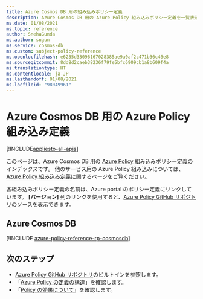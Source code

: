 ```yaml
---
title: Azure Cosmos DB 用の組み込みポリシー定義
description: Azure Cosmos DB 用の Azure Policy 組み込みポリシー定義を一覧表示します。 これらの組み込みポリシー定義は、Azure リソースを管理するための一般的な方法を示します。
ms.date: 01/08/2021
ms.topic: reference
author: SnehaGunda
ms.author: sngun
ms.service: cosmos-db
ms.custom: subject-policy-reference
ms.openlocfilehash: e6235d33096167028385ae9a0af2c471b36c46e8
ms.sourcegitcommit: 8dd8d2caeb38236f79fe5bfc6909cb1a8b609f4a
ms.translationtype: HT
ms.contentlocale: ja-JP
ms.lasthandoff: 01/08/2021
ms.locfileid: "98049961"
---
```

# <a name="azure-policy-built-in-definitions-for-azure-cosmos-db"></a>Azure Cosmos DB 用の Azure Policy 組み込み定義
[!INCLUDE[appliesto-all-apis](includes/appliesto-all-apis.md)]

このページは、Azure Cosmos DB 用の [Azure Policy](../governance/policy/overview.md) 組み込みポリシー定義のインデックスです。 他のサービス用の Azure Policy 組み込みについては、[Azure Policy 組み込み定義](../governance/policy/samples/built-in-policies.md)に関するページをご覧ください。

各組み込みポリシー定義の名前は、Azure portal のポリシー定義にリンクしています。 **[バージョン]** 列のリンクを使用すると、[Azure Policy GitHub リポジトリ](https://github.com/Azure/azure-policy)のソースを表示できます。

## <a name="azure-cosmos-db"></a>Azure Cosmos DB

[!INCLUDE [azure-policy-reference-rp-cosmosdb](../../includes/policy/reference/byrp/microsoft.documentdb.md)]

## <a name="next-steps"></a>次のステップ

- [Azure Policy GitHub リポジトリ](https://github.com/Azure/azure-policy)のビルトインを参照します。
- 「[Azure Policy の定義の構造](../governance/policy/concepts/definition-structure.md)」を確認します。
- 「[Policy の効果について](../governance/policy/concepts/effects.md)」を確認します。
